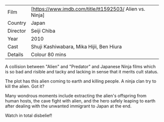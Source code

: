 | | |
|-|-|
Film|[https://www.imdb.com/title/tt1592503/ Alien vs. Ninja]
Country|Japan
Director|Seiji Chiba
Year|2010
Cast|Shuji Kashiwabara, Mika Hijii, Ben Hiura
Details|Colour 80 mins

A collision between "Alien" and "Predator" and
Japanese Ninja films which is
so bad and risible and tacky and lacking in sense that it merits
cult status.

The plot has this alien coming to earth and killing people.
A ninja clan try to kill the alien. Got it?

Many wondrous moments include extracting the alien's offspring
from human hosts, the cave fight with alien, and the hero
safely leaping to earth after dealing with the unwanted
immigrant to Japan at the end.

Watch in total disbelief!

